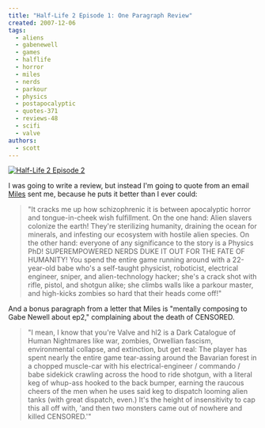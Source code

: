 ```yaml
---
title: "Half-Life 2 Episode 1: One Paragraph Review"
created: 2007-12-06
tags:
  - aliens
  - gabenewell
  - games
  - halflife
  - horror
  - miles
  - nerds
  - parkour
  - physics
  - postapocalyptic
  - quotes-371
  - reviews-48
  - scifi
  - valve
authors:
  - scott
---
```


[![Half-Life 2 Episode 2](/images/2091149035_4f4eb739a2.jpg)](http://www.flickr.com/photos/spaceninja/2091149035/)

I was going to write a review, but instead I'm going to quote from an email [Miles](http://isometric.sixsided.org/) sent me, because he puts it better than I ever could:

> "It cracks me up how schizophrenic it is between apocalyptic horror and tongue-in-cheek wish fulfillment. On the one hand: Alien slavers colonize the earth! They're sterilizing humanity, draining the ocean for minerals, and infesting our ecosystem with hostile alien species. On the other hand: everyone of any significance to the story is a Physics PhD! SUPEREMPOWERED NERDS DUKE IT OUT FOR THE FATE OF HUMANITY! You spend the entire game running around with a 22-year-old babe who's a self-taught physicist, roboticist, electrical engineer, sniper, and alien-technology hacker; she's a crack shot with rifle, pistol, and shotgun alike; she climbs walls like a parkour master, and high-kicks zombies so hard that their heads come off!"

And a bonus paragraph from a letter that Miles is "mentally composing to Gabe Newell about ep2," complaining about the death of CENSORED.

> "I mean, I know that you're Valve and hl2 is a Dark Catalogue of Human Nightmares like war, zombies, Orwellian fascism, environmental collapse, and extinction, but get real: The player has spent nearly the entire game tear-assing around the Bavarian forest in a chopped muscle-car with his electrical-engineer / commando / babe sidekick crawling across the hood to ride shotgun, with a literal keg of whup-ass hooked to the back bumper, earning the raucous cheers of the men when he uses said keg to dispatch looming alien tanks (with great dispatch, even.) It's the height of insensitivity to cap this all off with, 'and then two monsters came out of nowhere and killed CENSORED.'"
